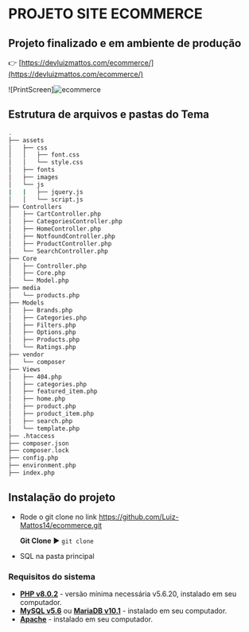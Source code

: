 
# PROJETO SITE ECOMMERCE

## Projeto finalizado e em ambiente de produção

👉 [https://devluizmattos.com/ecommerce/](https://devluizmattos.com/ecommerce/)

![PrintScreen]![ecommerce](https://user-images.githubusercontent.com/71785232/168507169-13d3e140-3fbe-4705-8401-27a0fc3e3ea0.png)

## Estrutura de arquivos e pastas do Tema

```bash
.
├── assets
│   ├── css
│   │   ├── font.css
│   │   └── style.css
│   ├── fonts
│   ├── images
│   └── js
|   |   ├── jquery.js
│   │   └── script.js
├── Controllers
│   ├── CartController.php
│   ├── CategoriesController.php
│   ├── HomeController.php
│   ├── NotfoundController.php
│   ├── ProductController.php
│   └── SearchController.php
├── Core
│   ├── Controller.php
│   ├── Core.php
│   └── Model.php
├── media
│   └── products.php
├── Models
│   ├── Brands.php
│   ├── Categories.php
│   ├── Filters.php
│   ├── Options.php
│   ├── Products.php
│   └── Ratings.php
├── vendor
│   └── composer
├── Views
│   ├── 404.php
│   ├── categories.php
│   ├── featured_item.php
│   ├── home.php
│   ├── product.php
│   ├── product_item.php
│   ├── search.php
│   └── template.php
├── .htaccess
├── composer.json
├── composer.lock
├── config.php
├── environment.php
├── index.php
```
## Instalação do projeto

* Rode o git clone no link 
https://github.com/Luiz-Mattos14/ecommerce.git

  **Git Clone** ▶️ `git clone`
* SQL na pasta principal

### Requisitos do sistema

* **[PHP v8.0.2](https://www.php.net/)** - versão mínima necessária v5.6.20, instalado em seu computador.
* **[MySQL v5.6](https://www.mysql.com/)** ou **[MariaDB v10.1](https://mariadb.org/)** - instalado em seu computador.
* **[Apache](https://httpd.apache.org/)** - instalado em seu computador.
